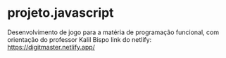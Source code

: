 # projeto.javascript
Desenvolvimento de jogo  para a matéria de programação funcional, com orientação do professor Kalil Bispo
link do netlify: https://digitmaster.netlify.app/
